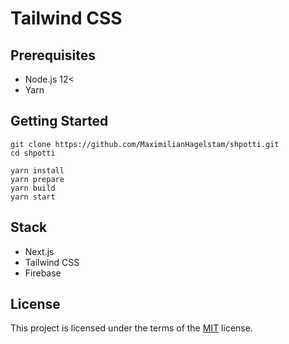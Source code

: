 # Tailwind CSS

## Prerequisites

- Node.js 12<
- Yarn

## Getting Started

```
git clone https://github.com/MaximilianHagelstam/shpotti.git
cd shpotti

yarn install
yarn prepare
yarn build
yarn start
```

## Stack

- Next.js
- Tailwind CSS
- Firebase

## License

This project is licensed under the terms of the [MIT](https://choosealicense.com/licenses/mit/) license.
